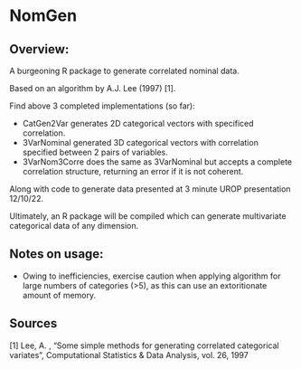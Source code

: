 # NomGen
## Overview:
A burgeoning R package to generate correlated nominal data.

Based on an algorithm by A.J. Lee (1997) [1].

Find above 3 completed implementations (so far):
- CatGen2Var generates 2D categorical vectors with specificed correlation.
- 3VarNominal generated 3D categorical vectors with correlation specified between 2 pairs of variables.
- 3VarNom3Corre does the same as 3VarNominal but accepts a complete correlation structure, returning an error if it is not coherent.

Along with code to generate data presented at 3 minute UROP presentation 12/10/22.

Ultimately, an R package will be compiled which can generate multivariate categorical data of any dimension.

## Notes on usage:
- Owing to inefficiencies, exercise caution when applying algorithm for large numbers of categories (>5), as this can use an extoritionate amount of memory. 

## Sources

[1] Lee, A. , “Some simple methods for generating correlated categorical variates”, Computational Statistics & Data Analysis, vol. 26, 1997
